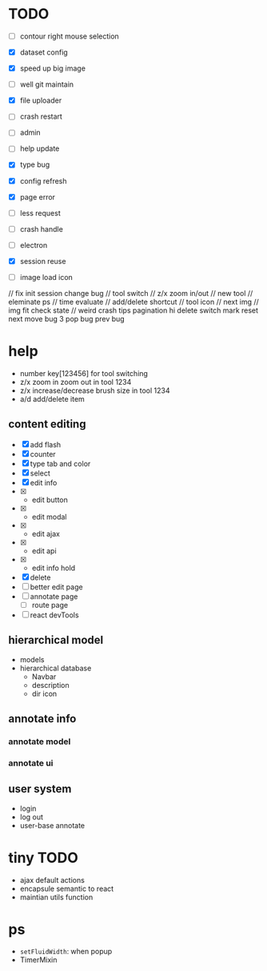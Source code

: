# TODO
*   [ ]  contour right mouse selection
*   [x]  dataset config
*   [x]  speed up big image
*   [ ]  well git maintain
*   [x]  file uploader
*   [ ]  crash restart
*   [ ]  admin
*   [ ]  help update
*   [x]  type bug
*   [x]  config refresh
*   [x]  page error
*   [ ]  less request
*   [ ]  crash handle
*   [ ]  electron
*   [x]  session reuse
*   [ ]  image load icon


// fix init session change bug
// tool switch
// z/x zoom in/out
// new tool
// eleminate ps
// time evaluate
// add/delete shortcut
// tool icon
// next img
// img fit
check state
// weird crash
tips
pagination
hi delete
switch mark reset
next move bug
3 pop bug
prev bug


# help
*  number key[123456] for tool switching
*  z/x zoom in zoom out in tool 1234
*  z/x increase/decrease brush size in tool 1234
*  a/d add/delete item



## content editing
- [x]   add flash
- [x]   counter
- [x]   type tab and color
- [x]   select
- [x]  edit info
- [x] *   edit button
- [x] *   edit modal
- [x] *   edit ajax
- [x] *   edit api
- [x] *   edit info hold
- [x]  delete
- [ ]   better edit page
- [ ]  annotate page
    - [ ]   route page
- [ ]   react devTools

## hierarchical model
*   models
*   hierarchical database
    *   Navbar
    *   description
    *   dir icon


## annotate info
### annotate model
### annotate ui

## user system
*   login
*   log out
*   user-base annotate

# tiny TODO
*   ajax default actions
*   encapsule semantic to react
*   maintian utils function



# ps
*   `setFluidWidth`: when popup
*   TimerMixin
